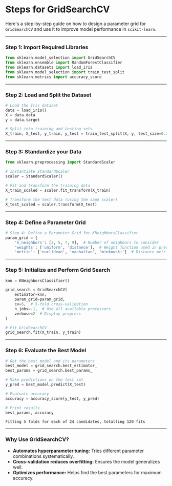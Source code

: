 # Steps for GridSearchCV

Here's a step-by-step guide on how to design a parameter grid for `GridSearchCV` and use it to improve model performance in `scikit-learn`.

---

### **Step 1: Import Required Libraries**
```python
from sklearn.model_selection import GridSearchCV
from sklearn.ensemble import RandomForestClassifier
from sklearn.datasets import load_iris
from sklearn.model_selection import train_test_split
from sklearn.metrics import accuracy_score
```

---

### **Step 2: Load and Split the Dataset**
```python
# Load the Iris dataset
data = load_iris()
X = data.data
y = data.target

# Split into training and testing sets
X_train, X_test, y_train, y_test = train_test_split(X, y, test_size=0.2, random_state=42)
```
---

### **Step 3: Standardize your Data**
```python
from sklearn.preprocessing import StandardScaler

# Instantiate StandardScaler
scaler = StandardScaler()

# Fit and transform the training data
X_train_scaled = scaler.fit_transform(X_train)

# Transform the test data (using the same scaler)
X_test_scaled = scaler.transform(X_test)
```

---

### **Step 4: Define a Parameter Grid**
```python
# Step 4: Define a Parameter Grid for KNeighborsClassifier
param_grid = {
    'n_neighbors': [3, 5, 7, 9],  # Number of neighbors to consider
    'weights': ['uniform', 'distance'],  # Weight function used in prediction
    'metric': ['euclidean', 'manhattan', 'minkowski']  # Distance metric
```

---

### Step 5: Initialize and Perform Grid Search
```python
knn = KNeighborsClassifier()

grid_search = GridSearchCV(
    estimator=knn, 
    param_grid=param_grid, 
    cv=5,  # 5-fold cross-validation
    n_jobs=-1,  # Use all available processors
    verbose=2  # Display progress
)

# Fit GridSearchCV
grid_search.fit(X_train, y_train)
```

---

### **Step 6: Evaluate the Best Model**
```python
# Get the best model and its parameters
best_model = grid_search.best_estimator_
best_params = grid_search.best_params_

# Make predictions on the test set
y_pred = best_model.predict(X_test)

# Evaluate accuracy
accuracy = accuracy_score(y_test, y_pred)

# Print results
best_params, accuracy
```
```
Fitting 5 folds for each of 24 candidates, totalling 120 fits
```

---

### **Why Use GridSearchCV?**
- **Automates hyperparameter tuning:** Tries different parameter combinations systematically.
- **Cross-validation reduces overfitting:** Ensures the model generalizes well.
- **Optimizes performance:** Helps find the best parameters for maximum accuracy.
